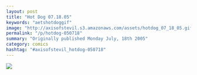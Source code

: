 ```yaml
---
layout: post
title: "Hot Dog 07.18.05"
keywords: "aetshotdoggif"
image: "http://axisofstevil.s3.amazonaws.com/assets/hotdog_07_18_05.gif"
permalink: "/p/hotdog-050718"
summary: "Originally published Monday July, 18th 2005"
category: comics
hashtag: "#axisofstevil_hotdog-050718"
---
```


![](http://axisofstevil.s3.amazonaws.com/assets/hotdog_07_18_05.gif)
